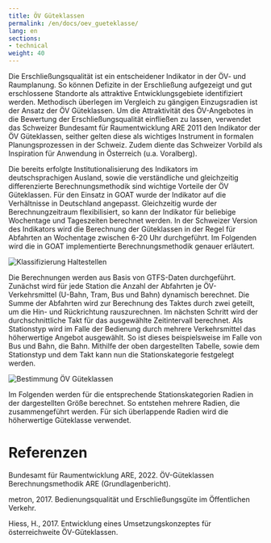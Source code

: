 ```yaml
---
title: ÖV Güteklassen
permalink: /en/docs/oev_gueteklasse/
lang: en
sections:
- technical
weight: 40
---
```


Die Erschließungsqualität ist ein entscheidener Indikator in der ÖV- und Raumplanung. So können Defizite in der Erschließung aufgezeigt und gut erschlossene Standorte als attraktive Entwicklungsgebiete identifiziert werden. Methodisch überlegen im Vergleich zu gängigen Einzugsradien ist der Ansatz der ÖV Güteklassen. Um die Attraktivität des ÖV-Angebotes in die Bewertung der Erschließungsqualität einfließen zu lassen, verwendet das Schweizer Bundesamt für Raumentwicklung ARE 2011 den Indikator der ÖV Güteklassen, seither gelten diese als wichtiges Instrument in formalen Planungsprozessen in der Schweiz. Zudem diente das Schweizer Vorbild als Inspiration für Anwendung in Österreich (u.a. Voralberg).  

Die bereits erfolgte Institutionalisierung des Indikators im deutschsprachigen Ausland, sowie die verständliche und gleichzeitig differenzierte Berechnungsmethodik sind wichtige Vorteile der ÖV Güteklassen. Für den Einsatz in GOAT wurde der Indikator auf die Verhältnisse in Deutschland angepasst. Gleichzeitig wurde der Berechnungzeitraum flexibilisiert, so kann der Indikator für beliebige Wochentage und Tageszeiten berechnet werden. In der Schweizer Version des Indikators wird die Berechnung der Güteklassen in der Regel für Abfahrten an Wochentage zwischen 6-20 Uhr durchgeführt. Im Folgenden wird die in GOAT implementierte Berechnungsmethodik genauer erläutert.  

![Klassifizierung Haltestellen](/images/docs/oev_gueteklasse/classification_stations_en.webp "Klassifizierung Stationen")

Die Berechnungen werden aus Basis von GTFS-Daten durchgeführt. Zunächst wird für jede Station die Anzahl der Abfahrten je ÖV-Verkehrsmittel (U-Bahn, Tram, Bus und Bahn) dynamisch berechnet. Die Summe der Abfahrten wird zur Berechnung des Taktes durch zwei geteilt, um die Hin- und Rückrichtung rauszurechnen. Im nächsten Schritt wird der durchschnittliche Takt für das ausgewählte Zeitintervall berechnet. Als Stationstyp wird im Falle der Bedienung durch mehrere Verkehrsmittel das höherwertige Angebot ausgewählt. So ist dieses beispielsweise im Falle von Bus und Bahn, die Bahn. Mithilfe der oben dargestellten Tabelle, sowie dem Stationstyp und dem Takt kann nun die Stationskategorie festgelegt werden. 

![Bestimmung ÖV Güteklassen](/images/docs/oev_gueteklasse/determination_oev_gueteklasse_en.webp "Bestimmung ÖV Güteklassen")

Im Folgenden werden für die entsprechende Stationskategorien Radien in der dargestellten Größe berechnet. So entstehen mehrere Radien, die zusammengeführt werden. Für sich überlappende Radien wird die höherwertige Güteklasse verwendet. 

# Referenzen

Bundesamt für Raumentwicklung ARE, 2022. ÖV-Güteklassen Berechnungsmethodik ARE (Grundlagenbericht).

metron, 2017. Bedienungsqualität und Erschließungsgüte im Öffentlichen Verkehr.

Hiess, H., 2017. Entwicklung eines Umsetzungskonzeptes für österreichweite ÖV-Güteklassen.
